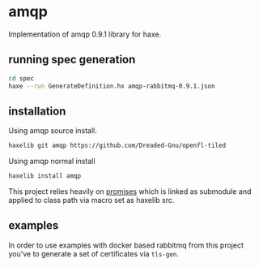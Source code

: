 # amqp

Implementation of amqp 0.9.1 library for haxe.

## running spec generation

```bash
cd spec
haxe --run GenerateDefinition.hx amqp-rabbitmq-0.9.1.json
```

## installation

Using amqp source install.

```bash
haxelib git amqp https://github.com/Dreaded-Gnu/openfl-tiled
```

Using amqp normal install

```bash
haxelib install amqp
```

This project relies heavily on [promises](https://github.com/core-haxe/promises) which is linked as submodule and applied to class path via macro set as haxelib src.

## examples

In order to use examples with docker based rabbitmq from this project you've to generate a set of certificates via `tls-gen`.
